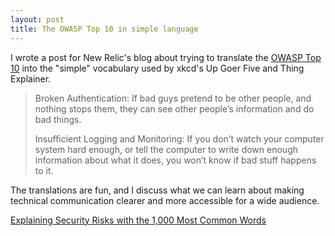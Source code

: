 ```yaml
---
layout: post
title: The OWASP Top 10 in simple language
---
```

I wrote a post for New Relic's blog about trying to translate the [OWASP Top 10](https://owasp.org/www-project-top-ten/)
into the "simple" vocabulary used by xkcd's Up Goer Five and Thing Explainer.

> Broken Authentication: If bad guys pretend to be other people, and nothing stops them, they can see other people’s information and do bad things.
>
> Insufficient Logging and Monitoring: If you don’t watch your computer system hard enough, or tell the computer to write down enough information about what it does, you won’t know if bad stuff happens to it.


The translations are fun, and I discuss what we can learn about making technical
communication clearer and more accessible for a wide audience.

[Explaining Security Risks with the 1,000 Most Common Words](https://blog.newrelic.com/culture/security-1000-most-common-words/)
